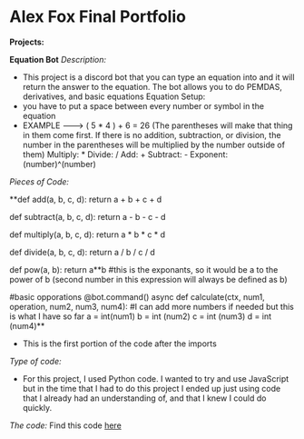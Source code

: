 # Alex Fox Final Portfolio
**Projects:**

**Equation Bot**
_Description:_

- This project is a discord bot that you can type an equation into and it will return the answer to the equation. The bot allows you to do PEMDAS, derivatives, and basic equations
Equation Setup:
- you have to put a space between every number or symbol in the equation
- EXAMPLE ---> ( 5 * 4 ) + 6 = 26 (The parentheses will make  that thing in them come first. If there is no addition, subtraction, or division, the number in the parentheses will be multiplied by the number outside of them)
Multiply: *
Divide: /
Add: +
Subtract: -
Exponent: (number)^(number)

_Pieces of Code:_

**def add(a, b, c, d):
   return a + b + c + d

def subtract(a, b, c, d):
   return a - b - c - d

def multiply(a, b, c, d):
   return a * b * c * d

def divide(a, b, c, d):
   return a / b / c / d

def pow(a, b):
   return a**b #this is the exponants, so it would be a to the power of b (second number in this expression will always be defined as b)

#basic opporations
@bot.command()
async def calculate(ctx, num1, operation, num2, num3, num4):
   #I can add more numbers if needed but this is what I have so far
   a = int(num1) 
   b = int (num2)
   c = int (num3)
   d = int (num4)**

   - This is the first portion of the code after the imports

_Type of code:_

- For this project, I used Python code. I wanted to try and use JavaScript but in the time that I had to do this project I ended up just using code that I already had an understanding of, and that I knew I could do quickly.

_The code:_
Find this code [here](https://github.com/alexfox06/EquationBot)
